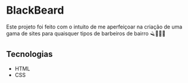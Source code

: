 # BlackBeard
Este projeto foi feito com o intuito de me aperfeiçoar na criação de uma gama de sites para quaisquer tipos de barbeiros de bairro 🪒🧔🏽💈


## Tecnologias
* HTML
* CSS

